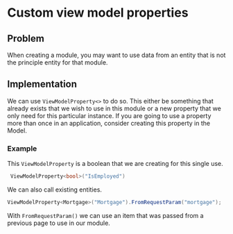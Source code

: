 # Custom view model properties

## Problem

When creating a module, you may want to use data from an entity that is not the principle entity for that module.  

## Implementation

We can use `ViewModelProperty<>` to do so.  This either be something that already exists that we wish to use in this module or a new property that we only need for this particular instance.  If you are going to use a property more than once in an application, consider creating this property in the Model.

### Example

This `ViewModelProperty` is a boolean that we are creating for this single use.

```csharp
 ViewModelProperty<bool>("IsEmployed")
```

We can also call existing entities.

```csharp
ViewModelProperty<Mortgage>("Mortgage").FromRequestParam("mortgage");
```
With `FromRequestParam()` we can use an item that was passed from a previous page to use in our module.



